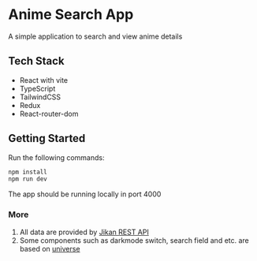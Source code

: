 # Anime Search App

A simple application to search and view anime details

## Tech Stack

- React with vite
- TypeScript
- TailwindCSS
- Redux
- React-router-dom

## Getting Started

Run the following commands:

```js
npm install
npm run dev
```

The app should be running locally in port 4000

### More
1. All data are provided by [Jikan REST API](https://docs.api.jikan.moe/#tag/anime)
2. Some components such as darkmode switch, search field and etc. are based on [universe](https://uiverse.io/)